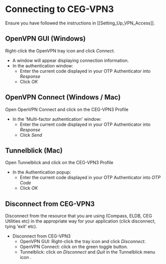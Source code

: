 # Connecting to CEG-VPN3

Ensure you have followed the instructions in [[Setting_Up_VPN_Access]].
## OpenVPN GUI (Windows)
Right-click the OpenVPN tray icon and click *Connect*.

- A window will appear displaying connection information.
- In the authentication window:
	- Enter the current code displayed in your OTP Authenticator into *Response*
	- Click *OK*
## OpenVPN Connect (Windows / Mac)
Open OpenVPN Connect and click on the CEG-VPN3 Profile

- In the 'Multi-factor authentication' window:
	- Enter the current code displayed in your OTP Authenticator into *Response*
	- Click *Send*
## Tunnelblick (Mac)
Open Tunnelblick and click on the CEG-VPN3 Profile

- In the Authentication popup:
	- Enter the current code displayed in your OTP Authenticator into *OTP Code*
	- Click *OK*
## Disconnect from CEG-VPN3
Disconnect from the resource that you are using (Compass, ELDB, CEG Utilities etc) in the appropriate way for your application (click disconnect, tying 'exit' etc).

- Disconnect from CEG-VPN3
	- OpenVPN GUI: Right-click the tray icon and click *Disconnect*.
	- OpenVPN Connect: click on the green toggle button.
	- Tunnelblick: click on *Disconnect* and *Quit* in the Tunnelblick menu icon .
